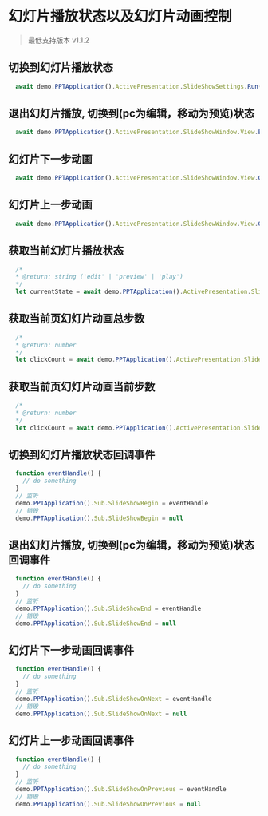# 幻灯片播放状态以及幻灯片动画控制

> 最低支持版本 v1.1.2

## 切换到幻灯片播放状态

```javascript
  await demo.PPTApplication().ActivePresentation.SlideShowSettings.Run()
```

## 退出幻灯片播放, 切换到(pc为编辑，移动为预览)状态

```javascript
  await demo.PPTApplication().ActivePresentation.SlideShowWindow.View.Exit()
```

## 幻灯片下一步动画

```javascript
  await demo.PPTApplication().ActivePresentation.SlideShowWindow.View.GotoNextClick()
```

## 幻灯片上一步动画

```javascript
  await demo.PPTApplication().ActivePresentation.SlideShowWindow.View.GotoPreClick()
```

## 获取当前幻灯片播放状态

```javascript
  /*
  * @return: string ('edit' | 'preview' | 'play')
  */
  let currentState = await demo.PPTApplication().ActivePresentation.SlideShowWindow.View.State
```

## 获取当前页幻灯片动画总步数

```javascript
  /*
  * @return: number
  */
  let clickCount = await demo.PPTApplication().ActivePresentation.SlideShowWindow.View.GetClickCount()
```

## 获取当前页幻灯片动画当前步数

```javascript
  /*
  * @return: number
  */
  let clickCount = await demo.PPTApplication().ActivePresentation.SlideShowWindow.View.GetClickIndex()
```

## 切换到幻灯片播放状态回调事件

```javascript
  function eventHandle() {
    // do something
  }
  // 监听
  demo.PPTApplication().Sub.SlideShowBegin = eventHandle
  // 销毁
  demo.PPTApplication().Sub.SlideShowBegin = null
```

## 退出幻灯片播放, 切换到(pc为编辑，移动为预览)状态回调事件

```javascript
  function eventHandle() {
    // do something
  }
  // 监听
  demo.PPTApplication().Sub.SlideShowEnd = eventHandle
  // 销毁
  demo.PPTApplication().Sub.SlideShowEnd = null
```

## 幻灯片下一步动画回调事件

```javascript
  function eventHandle() {
    // do something
  }
  // 监听
  demo.PPTApplication().Sub.SlideShowOnNext = eventHandle
  // 销毁
  demo.PPTApplication().Sub.SlideShowOnNext = null
```

## 幻灯片上一步动画回调事件

```javascript
  function eventHandle() {
    // do something
  }
  // 监听
  demo.PPTApplication().Sub.SlideShowOnPrevious = eventHandle
  // 销毁
  demo.PPTApplication().Sub.SlideShowOnPrevious = null
```
